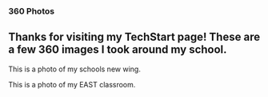 ### 360 Photos

## Thanks for visiting my TechStart page! These are a few 360 images I took around my school.

This is a photo of my schools new wing.
<script src="//360.vizor.io/scripts/embed.js" data-vizorurl="//360.vizor.io/embed/v/8kjww" ></script>

This is a photo of my EAST classroom.
<script src="//360.vizor.io/scripts/embed.js" data-vizorurl="https://360.vizor.io/embed/v/aea90" ></script>

